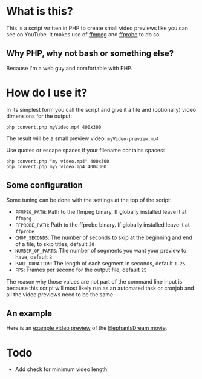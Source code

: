 # What is this?
This is a script written in PHP to create small video previews like you can see on YouTube. It makes use of [ffmpeg](https://ffmpeg.org/) and [ffprobe](https://ffmpeg.org/ffprobe.html) to do so.

## Why PHP, why not bash or something else?
Because I'm a web guy and comfortable with PHP.

# How do I use it?
In its simplest form you call the script and give it a file and (optionally) video dimensions for the output:
```
php convert.php myVideo.mp4 400x300
```
The result will be a small preview video: `myVideo-preview.mp4`

Use quotes or escape spaces if your filename contains spaces:
```
php convert.php "my video.mp4" 400x300
php convert.php my\ video.mp4 400x300
```
## Some configuration
Some tuning can be done with the settings at the top of the script:

* `FFMPEG_PATH`: Path to the ffmpeg binary. If globally installed leave it at `ffmpeg`
* `FFPROBE_PATH`: Path to the ffprobe binary. If globally installed leave it at `ffprobe`
* `CHOP_SECONDS`: The number of seconds to skip at the beginning and end of a file, to skip titles, default `30`
* `NUMBER_OF_PARTS`: The number of segments you want your preview to have, default `8`
* `PART_DURATION`: The length of each segment in seconds, default `1.25`
* `FPS`: Frames per second for the output file, default `25`

The reason why those values are not part of the command line input is because this script will most likely run as an automated task or cronjob and all the video previews need to be the same.

## An example
Here is an [example video preview](https://k00.fr/videopreview) of the [ElephantsDream movie](https://commondatastorage.googleapis.com/gtv-videos-bucket/sample/ElephantsDream.mp4).

# Todo
* Add check for minimum video length
